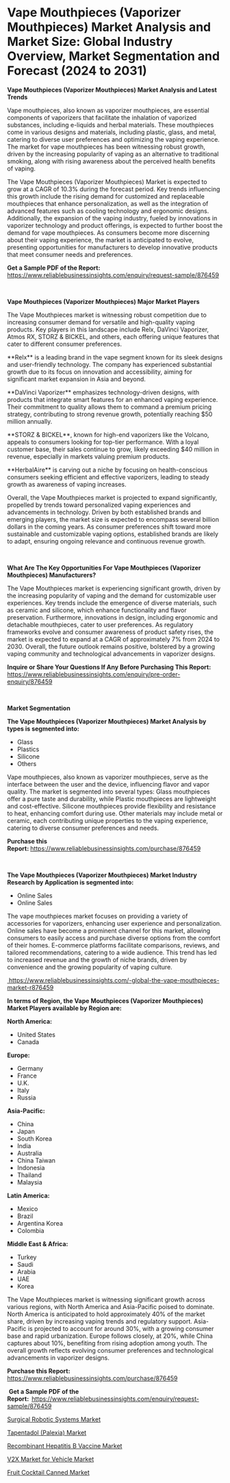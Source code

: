 <p><h1>Vape Mouthpieces (Vaporizer Mouthpieces) Market Analysis and Market Size: Global Industry Overview, Market Segmentation and Forecast (2024 to 2031)</h1></p><p><strong>Vape Mouthpieces (Vaporizer Mouthpieces) Market Analysis and Latest Trends</strong></p>
<p><p>Vape mouthpieces, also known as vaporizer mouthpieces, are essential components of vaporizers that facilitate the inhalation of vaporized substances, including e-liquids and herbal materials. These mouthpieces come in various designs and materials, including plastic, glass, and metal, catering to diverse user preferences and optimizing the vaping experience. The market for vape mouthpieces has been witnessing robust growth, driven by the increasing popularity of vaping as an alternative to traditional smoking, along with rising awareness about the perceived health benefits of vaping.</p><p>The Vape Mouthpieces (Vaporizer Mouthpieces) Market is expected to grow at a CAGR of 10.3% during the forecast period. Key trends influencing this growth include the rising demand for customized and replaceable mouthpieces that enhance personalization, as well as the integration of advanced features such as cooling technology and ergonomic designs. Additionally, the expansion of the vaping industry, fueled by innovations in vaporizer technology and product offerings, is expected to further boost the demand for vape mouthpieces. As consumers become more discerning about their vaping experience, the market is anticipated to evolve, presenting opportunities for manufacturers to develop innovative products that meet consumer needs and preferences.</p></p>
<p><strong>Get a Sample PDF of the Report:&nbsp;</strong> <a href="https://www.reliablebusinessinsights.com/enquiry/request-sample/876459">https://www.reliablebusinessinsights.com/enquiry/request-sample/876459</a></p>
<p>&nbsp;</p>
<p><strong>Vape Mouthpieces (Vaporizer Mouthpieces) Major Market Players</strong></p>
<p><p>The Vape Mouthpieces market is witnessing robust competition due to increasing consumer demand for versatile and high-quality vaping products. Key players in this landscape include Relx, DaVinci Vaporizer, Atmos RX, STORZ & BICKEL, and others, each offering unique features that cater to different consumer preferences.</p><p>**Relx** is a leading brand in the vape segment known for its sleek designs and user-friendly technology. The company has experienced substantial growth due to its focus on innovation and accessibility, aiming for significant market expansion in Asia and beyond. </p><p>**DaVinci Vaporizer** emphasizes technology-driven designs, with products that integrate smart features for an enhanced vaping experience. Their commitment to quality allows them to command a premium pricing strategy, contributing to strong revenue growth, potentially reaching $50 million annually.</p><p>**STORZ & BICKEL**, known for high-end vaporizers like the Volcano, appeals to consumers looking for top-tier performance. With a loyal customer base, their sales continue to grow, likely exceeding $40 million in revenue, especially in markets valuing premium products.</p><p>**HerbalAire** is carving out a niche by focusing on health-conscious consumers seeking efficient and effective vaporizers, leading to steady growth as awareness of vaping increases.</p><p>Overall, the Vape Mouthpieces market is projected to expand significantly, propelled by trends toward personalized vaping experiences and advancements in technology. Driven by both established brands and emerging players, the market size is expected to encompass several billion dollars in the coming years. As consumer preferences shift toward more sustainable and customizable vaping options, established brands are likely to adapt, ensuring ongoing relevance and continuous revenue growth.</p></p>
<p>&nbsp;</p>
<p><strong>What Are The Key Opportunities For Vape Mouthpieces (Vaporizer Mouthpieces) Manufacturers?</strong></p>
<p><p>The Vape Mouthpieces market is experiencing significant growth, driven by the increasing popularity of vaping and the demand for customizable user experiences. Key trends include the emergence of diverse materials, such as ceramic and silicone, which enhance functionality and flavor preservation. Furthermore, innovations in design, including ergonomic and detachable mouthpieces, cater to user preferences. As regulatory frameworks evolve and consumer awareness of product safety rises, the market is expected to expand at a CAGR of approximately 7% from 2024 to 2030. Overall, the future outlook remains positive, bolstered by a growing vaping community and technological advancements in vaporizer designs.</p></p>
<p><strong>Inquire or Share Your Questions If Any Before Purchasing This Report:</strong> <a href="https://www.reliablebusinessinsights.com/enquiry/pre-order-enquiry/876459">https://www.reliablebusinessinsights.com/enquiry/pre-order-enquiry/876459</a></p>
<p>&nbsp;</p>
<p><strong>Market Segmentation</strong></p>
<p><strong>The Vape Mouthpieces (Vaporizer Mouthpieces) Market Analysis by types is segmented into:</strong></p>
<p><ul><li>Glass</li><li>Plastics</li><li>Silicone</li><li>Others</li></ul></p>
<p><p>Vape mouthpieces, also known as vaporizer mouthpieces, serve as the interface between the user and the device, influencing flavor and vapor quality. The market is segmented into several types: Glass mouthpieces offer a pure taste and durability, while Plastic mouthpieces are lightweight and cost-effective. Silicone mouthpieces provide flexibility and resistance to heat, enhancing comfort during use. Other materials may include metal or ceramic, each contributing unique properties to the vaping experience, catering to diverse consumer preferences and needs.</p></p>
<p><strong>Purchase this Report:&nbsp;</strong><a href="https://www.reliablebusinessinsights.com/purchase/876459">https://www.reliablebusinessinsights.com/purchase/876459</a></p>
<p>&nbsp;</p>
<p><strong>The Vape Mouthpieces (Vaporizer Mouthpieces) Market Industry Research by Application is segmented into:</strong></p>
<p><ul><li>Online Sales</li><li>Online Sales</li></ul></p>
<p><p>The vape mouthpieces market focuses on providing a variety of accessories for vaporizers, enhancing user experience and personalization. Online sales have become a prominent channel for this market, allowing consumers to easily access and purchase diverse options from the comfort of their homes. E-commerce platforms facilitate comparisons, reviews, and tailored recommendations, catering to a wide audience. This trend has led to increased revenue and the growth of niche brands, driven by convenience and the growing popularity of vaping culture.</p></p>
<p><a href="https://www.reliablebusinessinsights.com/-global-the-vape-mouthpieces-market-r876459">&nbsp;https://www.reliablebusinessinsights.com/-global-the-vape-mouthpieces-market-r876459</a></p>
<p><strong>In terms of Region, the Vape Mouthpieces (Vaporizer Mouthpieces) Market Players available by Region are:</strong></p>
<p>
    <p> <strong> North America: </strong>
        <ul>
            <li>United States</li>
            <li>Canada</li>
        </ul>
        </p> 
    <p> <strong> Europe: </strong>
        <ul>
            <li>Germany</li>
            <li>France</li>
            <li>U.K.</li>
            <li>Italy</li>
            <li>Russia</li>
        </ul>
        </p> 
    <p> <strong> Asia-Pacific: </strong>
        <ul>
            <li>China</li>
            <li>Japan</li>
            <li>South Korea</li>
            <li>India</li>
            <li>Australia</li>
            <li>China Taiwan</li>
            <li>Indonesia</li>
            <li>Thailand</li>
            <li>Malaysia</li>
        </ul>
        </p> 
    <p> <strong> Latin America: </strong>
        <ul>
            <li>Mexico</li>
            <li>Brazil</li>
            <li>Argentina Korea</li>
            <li>Colombia</li>
        </ul>
        </p> 
    <p> <strong> Middle East & Africa: </strong>
        <ul>
            <li>Turkey</li>
            <li>Saudi</li>
            <li>Arabia</li>
            <li>UAE</li>
            <li>Korea</li>
        </ul>
    </p>
    </p>
<p><p>The Vape Mouthpieces market is witnessing significant growth across various regions, with North America and Asia-Pacific poised to dominate. North America is anticipated to hold approximately 40% of the market share, driven by increasing vaping trends and regulatory support. Asia-Pacific is projected to account for around 30%, with a growing consumer base and rapid urbanization. Europe follows closely, at 20%, while China captures about 10%, benefiting from rising adoption among youth. The overall growth reflects evolving consumer preferences and technological advancements in vaporizer designs.</p></p>
<p><strong>Purchase this Report: </strong><a href="https://www.reliablebusinessinsights.com/purchase/876459">https://www.reliablebusinessinsights.com/purchase/876459</a></p>
<p>&nbsp;<strong>Get a Sample PDF of the Report:&nbsp;&nbsp;</strong><a href="https://www.reliablebusinessinsights.com/enquiry/request-sample/876459">https://www.reliablebusinessinsights.com/enquiry/request-sample/876459</a></p>
<p><strong></strong></p>
<p><p><a href="https://www.linkedin.com/pulse/surgical-robotic-systems-market-industry-trends-forecast-ilmae?trackingId=SGsirtLCTAiRIwPW%2B3KwEA%3D%3D">Surgical Robotic Systems Market</a></p><p><a href="https://issuu.com/reportprime-2/docs/tapentadol-palexia-market-size-2030_afbf82e80988b6">Tapentadol (Palexia) Market</a></p><p><a href="https://www.linkedin.com/pulse/recombinant-hepatitis-b-vaccine-market-research-report-forecast-u6tde?trackingId=0pFKuz8OR9S85kDTWAnJaQ%3D%3D">Recombinant Hepatitis B Vaccine Market</a></p><p><a href="https://github.com/seamusocallaghan/Market-Research-Report-List-1/blob/main/v2x-market-for-vehicle-market.md">V2X Market for Vehicle Market</a></p><p><a href="https://www.linkedin.com/pulse/fruit-cocktail-canned-market-investigation-industry-evolution-sob5c?trackingId=Hmcpe0MNS3uB1B5HQDspIA%3D%3D">Fruit Cocktail Canned Market</a></p></p>